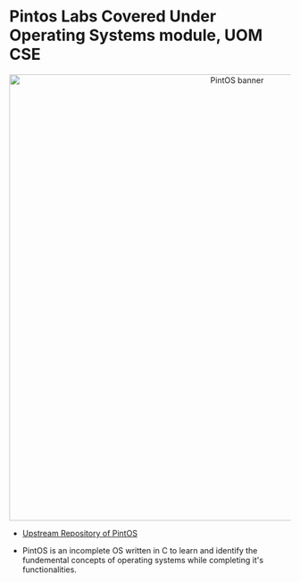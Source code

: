 # Pintos Labs Covered Under Operating Systems module, UOM CSE
<p align="center">
    <picture>
      <source 
        srcset="https://github.com/Chathura-De-Silva/Pint-OS-Labs/blob/master/Banner.png"
        media="(prefers-color-scheme: dark)"
      />
      <img 
        src="https://github.com/Chathura-De-Silva/Pint-OS-Labs/blob/master/Banner.png" 
        alt="PintOS banner"
        width="800"
       />
    </picture>
  </p>

*  [Upstream Repository of PintOS](https://github.com/jhu-cs318/pintos.git)

*  PintOS is an incomplete OS written in C to learn and identify the fundemental concepts of operating systems while completing it's functionalities.
